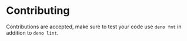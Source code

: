 # Contributing

Contributions are accepted, make sure to test your code use `deno fmt` in
addition to `deno lint`.
